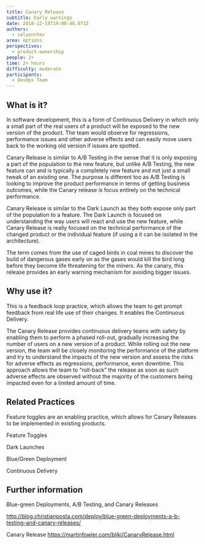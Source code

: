 ```yaml
---
title: Canary Release
subtitle: Early warnings
date: 2018-12-18T19:00:46.071Z
authors:
  - valyonchev
area: options
perspectives:
  - product-ownership
people: 2+
time: 2+ hours
difficulty: moderate
participants:
  - DevOps Team
---
```

## What is it?

In software development, this is a form of Continuous Delivery in which only a small part of the real users of a product will be exposed to the new version of the product. The team would observe for regressions, performance issues and other adverse effects and can easily move users back to the working old version if issues are spotted. 

Canary Release is similar to A/B Testing in the sense that it is only exposing a part of the population to the new feature, but unlike A/B Testing, the new feature can and is typically a completely new feature and not just a small tweak of an existing one. The purpose is different too as A/B Testing is looking to improve the product performance in terms of getting business outcomes, while the Canary release is focus entirely on the technical performance. 

Canary Release is similar to the Dark Launch as they both expose only part of the population to a feature. The Dark Launch is focused on understanding the way users will react and use the new feature, while Canary Release is really focused on the technical performance of the changed product or the individual feature (if using a it can be isolated in the architecture).

The term comes from the use of caged birds in coal mines to discover the build of dangerous gases early on as the gases would kill the bird long before they become life threatening for the miners. As the canary, this release provides an early warning mechanism for avoiding bigger issues. 

## Why use it?

This is a feedback loop practice, which allows the team to get prompt feedback from real life use of their changes. It enables the Continuous Delivery. 

The Canary Release provides continuous delivery teams with safety by enabling them to perform a phased roll-out, gradually increasing the number of users on a new version of a product. While rolling out the new version, the team will be closely monitoring the performance of the platform and try to understand the impacts of the new version and assess the risks for adverse effects as regressions, performance, even downtime. This approach allows the team to “roll-back” the release as soon as such adverse effects are observed without the majority of the customers being impacted even for a limited amount of time.

## Related Practices

Feature toggles are an enabling practice, which allows for Canary Releases to be implemented in existing products. 

Feature Toggles

Dark Launches 

Blue/Green Deployment

Continuous Delivery



## Further information

Blue-green Deployments, A/B Testing, and Canary Releases

http://blog.christianposta.com/deploy/blue-green-deployments-a-b-testing-and-canary-releases/

Canary Release https://martinfowler.com/bliki/CanaryRelease.html
